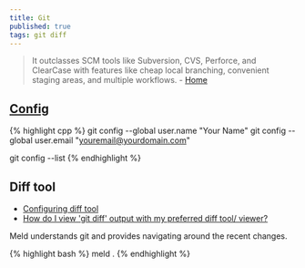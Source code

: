 ```yaml
---
title: Git
published: true
tags: git diff
---
```

> It outclasses SCM tools like Subversion, CVS, Perforce, and ClearCase with features like cheap local branching, convenient staging areas, and multiple workflows. - [Home](https://git-scm.com/)

## [Config](https://linuxize.com/post/how-to-configure-git-username-and-email/)
{% highlight cpp %}
git config --global user.name "Your Name"
git config --global user.email "youremail@yourdomain.com"

git config --list
{% endhighlight %}

## Diff tool
- [Configuring diff tool](https://stackoverflow.com/questions/6412516/configuring-diff-tool-with-gitconfig)
- [How do I view 'git diff' output with my preferred diff tool/ viewer?](https://stackoverflow.com/questions/255202/how-do-i-view-git-diff-output-with-my-preferred-diff-tool-viewer)

Meld understands git and provides navigating around the recent changes.

{% highlight bash %}
meld .
{% endhighlight %}
